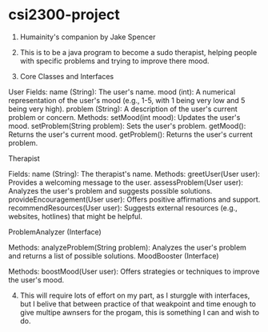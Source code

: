 # csi2300-project

1. Humainity's companion by Jake Spencer

2. This is to be a java program to become a sudo therapist, helping people with specific problems and trying to improve there mood.

3. Core Classes and Interfaces

User
  Fields:
    name (String): The user's name.
    mood (int): A numerical representation of the user's mood (e.g., 1-5, with 1 being very low and 5 being very high).
    problem (String): A description of the user's current problem or concern.
      Methods:
        setMood(int mood): Updates the user's mood.
        setProblem(String problem): Sets the user's problem.
        getMood(): Returns the user's current mood.
        getProblem(): Returns the user's current problem.
   
Therapist

  Fields:
    name (String): The therapist's name.
      Methods:
        greetUser(User user): Provides a welcoming message to the user.
        assessProblem(User user): Analyzes the user's problem and suggests possible solutions.
        provideEncouragement(User user): Offers positive affirmations and support.
        recommendResources(User user): Suggests external resources (e.g., websites, hotlines) that might be helpful.

ProblemAnalyzer (Interface)


   Methods:
        analyzeProblem(String problem): Analyzes the user's problem and returns a list of possible solutions.
        MoodBooster (Interface)


  Methods:
    boostMood(User user): Offers strategies or techniques to improve the user's mood.

4. This will require lots of effort on my part, as I sturggle with interfaces, but I belive that between practice of that weakpoint and time enough to give multipe awnsers for the progam, this is something I can and wish to do.
